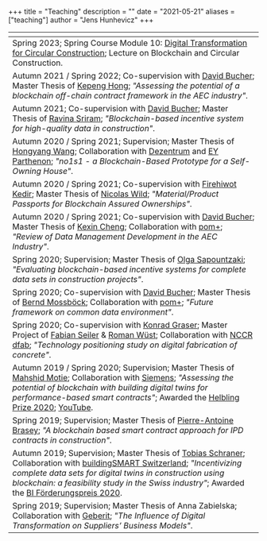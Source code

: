 +++
title = "Teaching"
description = ""
date = "2021-05-21"
aliases = ["teaching"]
author = "Jens Hunhevicz"
+++

| <!-- -->  |
| ----------- |
| Spring 2023; Spring Course Module 10: <a target="_blank" rel="noopener noreferrer" href="https://www.vvz.ethz.ch/Vorlesungsverzeichnis/lerneinheit.view?semkez=2023S&ansicht=KATALOGDATEN&lerneinheitId=169181&lang=en">Digital Transformation for Circular Construction</i></a>; Lecture on Blockchain and Circular Construction. |
| Autumn 2021 / Spring 2022; Co-supervision with <a target="_blank" rel="noopener noreferrer" href="https://www.linkedin.com/in/davbucher/"> David Bucher</i></a>; Master Thesis of <a target="_blank" rel="noopener noreferrer" href="https://www.linkedin.com/in/kepeng-hong-56a3b7175/"> Kepeng Hong</i></a>; <i>"Assessing the potential of a blockchain off-chain contract framework in the AEC industry"</i>. |
| Autumn 2021; Co-supervision with <a target="_blank" rel="noopener noreferrer" href="https://www.linkedin.com/in/davbucher/"> David Bucher</i></a>; Master Thesis of <a target="_blank" rel="noopener noreferrer" href="https://www.linkedin.com/in/ravina-sriram-79a851213/"> Ravina Sriram</i></a>; <i>"Blockchain-based incentive system for high-quality data in construction"</i>. |
| Autumn 2020 / Spring 2021; Supervision; Master Thesis of <a target="_blank" rel="noopener noreferrer" href="https://www.linkedin.com/in/hongyang-una-wang-36b56b22/"> Hongyang Wang</i></a>; Collaboration with <a target="_blank" rel="noopener noreferrer" href="https://www.dezentrum.ch/en/">Dezentrum</a> and <a target="_blank" rel="noopener noreferrer" href="https://www.ey.com/en_gl/strategy/about-ey-parthenon">EY Parthenon</a>; <i>"no1s1 - a Blockchain-Based Prototype for a Self-Owning House"</i>. |
| Autumn 2020 / Spring 2021; Co-supervision with <a target="_blank" rel="noopener noreferrer" href="https://www.linkedin.com/in/firehiwot-nesro-kedir-0968b444/"> Firehiwot Kedir</i></a>; Master Thesis of <a target="_blank" rel="noopener noreferrer" href="https://www.linkedin.com/in/nicolas-wild-a26b55181/"> Nicolas Wild</i></a>; <i>"Material/Product Passports for Blockchain Assured Ownerships"</i>. |
| Autumn 2020 / Spring 2021; Co-supervision with <a target="_blank" rel="noopener noreferrer" href="https://www.linkedin.com/in/davbucher/"> David Bucher</i></a>; Master Thesis of <a target="_blank" rel="noopener noreferrer" href="https://www.linkedin.com/in/kexin-cheng/"> Kexin Cheng</i></a>; Collaboration with <a target="_blank" rel="noopener noreferrer" href="https://www.pom.ch/en/consulting-for-real-estate-infrastructures-and-organisations/">pom+</a>; <i>"Review of Data Management Development in the AEC Industry"</i>. |
| Spring 2020; Supervision; Master Thesis of <a target="_blank" rel="noopener noreferrer" href="https://www.linkedin.com/in/olga-sapountzaki-29915b169/"> Olga Sapountzaki</i></a>; <i>"Evaluating blockchain-based incentive systems for complete data sets in construction projects"</i>. |
| Spring 2020; Co-supervision with <a target="_blank" rel="noopener noreferrer" href="https://www.linkedin.com/in/davbucher/"> David Bucher</i></a>; Master Thesis of <a target="_blank" rel="noopener noreferrer" href="https://www.linkedin.com/in/bernd-mossb%C3%B6ck-693a37210/"> Bernd Mossböck</i></a>; Collaboration with <a target="_blank" rel="noopener noreferrer" href="https://www.pom.ch/en/consulting-for-real-estate-infrastructures-and-organisations/">pom+</a>; <i>"Future framework on common data environment"</i>. |
| Spring 2020; Co-supervision with <a target="_blank" rel="noopener noreferrer" href="https://www.linkedin.com/in/konrad-graser-03690a52/"> Konrad Graser</i></a>; Master Project of <a target="_blank" rel="noopener noreferrer" href="https://www.linkedin.com/in/fabian-seiler-550ba9213/">Fabian Seiler</i></a> & <a target="_blank" rel="noopener noreferrer" href="https://www.linkedin.com/in/roman-w%C3%BCst-4a0806172/"> Roman Wüst</i></a>; Collaboration with <a target="_blank" rel="noopener noreferrer" href="https://www.dfab.ch/">NCCR dfab</a>; <i>"Technology positioning study on digital fabrication of concrete"</i>. |
| Autumn 2019 / Spring 2020; Supervision; Master Thesis of <a target="_blank" rel="noopener noreferrer" href="https://www.linkedin.com/in/mahshid-motie-33a901169/"> Mahshid Motie</i></a>; Collaboration with <a target="_blank" rel="noopener noreferrer" href="https://new.siemens.com/global/en/products/buildings/smart-buildings.html">Siemens</a>; <i>"Assessing the potential of blockchain with building digital twins for performance-based smart contracts"</i>; Awarded the <a target="_blank" rel="noopener noreferrer" href="https://ibi.ethz.ch/aktuell/institut-ibi-de/2020/11/ibi-preisverleihung-2020-wir-gratulieren.html">Helbling Prize 2020</a>; <a target="_blank" rel="noopener noreferrer" href="https://www.youtube.com/watch?v=LQLoAMUB1xg"><i class="fab fa-youtube"></i> YouTube</a>. |
| Spring 2019; Supervision; Master Thesis of <a target="_blank" rel="noopener noreferrer" href="https://www.linkedin.com/in/pierre-antoine-brasey-325598119/"> Pierre-Antoine Brasey</i></a>; <i>"A blockchain based smart contract approach for IPD contracts in construction"</i>. |
| Autumn 2019; Supervision; Master Thesis of <a target="_blank" rel="noopener noreferrer" href="https://www.linkedin.com/in/tobias-schraner-253653120/"> Tobias Schraner</i></a>; Collaboration with <a target="_blank" rel="noopener noreferrer" href="https://bauen-digital.ch/de/ueber-uns/building-smart/">buildingSMART Switzerland</a>; <i>"Incentivizing complete data sets for digital twins in construction using blockchain: a feasibility study in the Swiss industry"</i>; Awarded the <a target="_blank" rel="noopener noreferrer" href="https://ibi.ethz.ch/aktuell/institut-ibi-de/2020/11/ibi-preisverleihung-2020-wir-gratulieren.html">BI Förderungspreis 2020</a>. |
| Spring 2019; Supervision; Master Thesis of Anna Zabielska; Collaboration with <a target="_blank" rel="noopener noreferrer" href="https://www.geberit.com/en/">Geberit</a>; <i>"The Influence of Digital Transformation on Suppliers’ Business Models"</i>. |


